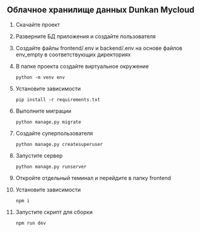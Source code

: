 ## Облачное хранилище данных Dunkan Mycloud

1. Скачайте проект
   
2. Разверните БД приложения и создайте пользователя
   
3. Создайте файлы frontend/.env и backend/.env на основе файлов env_empty в соответствующих директориях
   
4. В папке проекта создайте виртуальное окружение
   
    ```python -m venv env```
   
5. Установите зависимости
   
    ```pip install -r requirements.txt```
   
6. Выполните миграции
    
    ```python manage.py migrate```
   
7. Создайте суперпользователя
    
    ```python manage.py createsuperuser```
    
8. Запустите сервер
    
    ```python manage.py runserver```
    
9.  Откройте отдельный теминал и перейдите в папку frontend
    
10. Установите зависимости
    
    ```npm i```
    
11. Запустите скрипт для сборки
    
    ```npm run dev```